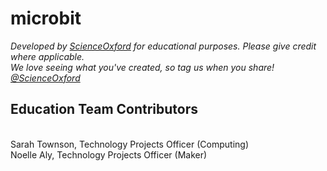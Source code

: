 # microbit


*Developed by [ScienceOxford](www.scienceoxford.com) for educational purposes. Please give credit where applicable.
<br>We love seeing what you've created, so tag us when you share! [@ScienceOxford](https://twitter.com/scienceoxford)*

## Education Team Contributors
<br>Sarah Townson, Technology Projects Officer (Computing)
<br>Noelle Aly, Technology Projects Officer (Maker)
